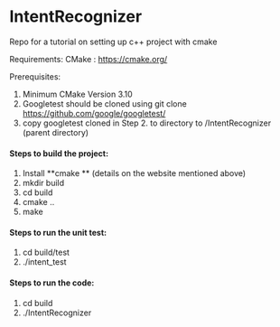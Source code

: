 # IntentRecognizer
Repo for a tutorial on setting up c++ project with cmake

Requirements:
CMake : https://cmake.org/

Prerequisites:
1. Minimum CMake Version 3.10
2. Googletest should be cloned using git clone https://github.com/google/googletest/
3. copy googletest cloned in Step 2. to directory to /IntentRecognizer (parent directory)

#### Steps to build the project:

1. Install **cmake ** (details on the website mentioned above)
2. mkdir build
3. cd build
4. cmake ..
5. make

#### Steps to run the unit test:
1. cd build/test
2. ./intent_test

#### Steps to run the code:
1. cd build
2. ./IntentRecognizer 


